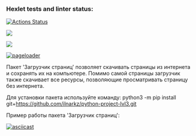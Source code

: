 ### Hexlet tests and linter status:
[![Actions Status](https://github.com/ilnarkz/python-project-lvl3/workflows/hexlet-check/badge.svg)](https://github.com/ilnarkz/python-project-lvl3/actions)

<a href="https://codeclimate.com/github/ilnarkz/python-project-lvl3/maintainability"><img src="https://api.codeclimate.com/v1/badges/3c22b9287fdd10ae9217/maintainability" /></a>

<a href="https://codeclimate.com/github/ilnarkz/python-project-lvl3/test_coverage"><img src="https://api.codeclimate.com/v1/badges/3c22b9287fdd10ae9217/test_coverage" /></a>

[![pageloader](https://github.com/ilnarkz/python-project-lvl3/actions/workflows/main.yml/badge.svg)](https://github.com/ilnarkz/python-project-lvl3/actions/workflows/main.yml)


Пакет 'Загрузчик страниц' позволяет скачивать страницы из интернета и сохранять их на компьютере. Помимо самой страницы загрузчик также скачивает все ресурсы, позволяющие просматривать страницу без интернета.

Для установки пакета используйте команду: python3 -m pip install git+https://github.com/ilnarkz/python-project-lvl3.git

Пример работы пакета 'Загрузчик страниц':

[![asciicast](https://asciinema.org/a/F9LcNyHCT1TAjOW4tbNAKvd1b.svg)](https://asciinema.org/a/F9LcNyHCT1TAjOW4tbNAKvd1b)
